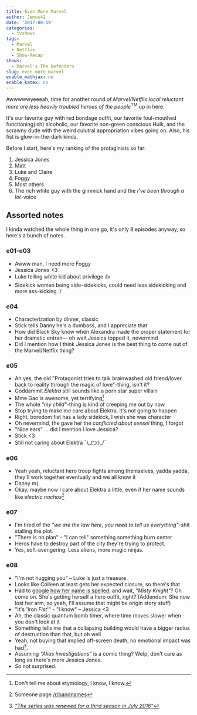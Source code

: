 ```yaml
---
title: Even More Marvel
author: Jemus42
date: '2017-08-19'
categories:
  - tvshows
tags:
  - Marvel
  - Netflix
  - Show-Recap
shows:
  - Marvel's The Defenders
slug: even-more-marvel
enable_mathjax: no
enable_katex: no
---
```


Awwwwwyeeeah, time for another round of *Marvel/Netflix local reluctant more ore less heavily troubled heroes of the people*<sup>TM</sup> up in here.

It's our favorite guy with red bondage outfit, our favorite foul-mouthed functioning(ish) alcoholic, our favorite non-green conscious Hulk, and the scrawny dude with the weird culutral appropriation vibes going on. Also, his fist is glow-in-the-dark kinda.   

Before I start, here's my ranking of the protaginists so far:

1. Jessica Jones
2. Matt
3. Luke and Claire
4. Foggy
5. Most others
6. The rich white guy with the gimmick hand and the *I've been through a lot*-voice

## Assorted notes

I kinda watched the whole thing in one go, it's only 8 episodes anyway, so here's a bunch of notes.

### e01-e03

- Awww man, I need more Foggy
- Jessica Jones <3
- Luke telling white kid about privilege 👍
- Sidekick women being side-sidekicks, could need less sidekicking and more ass-kicking :/

### e04 

- Characterization by dinner, classic
- Stick tells Danny he's a dumbass, and I appreciate that
- How did Black Sky know when Alexandra made the proper statement for her dramatic entran— oh wait Jessica topped it, nevermind
- Did I mention how I think Jessica Jones is the best thing to come out of the Marvel/Netflix thing?

### e05

- Ah yes, the old "Protagonist tries to talk brainwashed old friend/lover back to reality through the magic of love"-thing, isn't it?
- Goddammit *Elektra* still sounds like a porn star super villain
- Mme Gao is awesome, yet terrifying[^1]
- The whole *"my child"*-thing is kind of creeping me out by now
- Stop trying to make me care about Elektra, it's not going to happen
- Right, boredom fist has a lady sidekick, I wish she was character
- Oh nevermind, the gave her the *conflicted about sensei* thing, I forgot
- "Nice ears" … did I mention I love Jessica?
- Stick <3
- Still not caring about Elektra ¯\\\_(ツ)_/¯

### e06

- Yeah yeah, reluctant hero troop fights among themselves, yadda yadda, they'll work together eventually and we all know it
- Danny m(
- Okay, maybe now I care about Elektra a little, even if her name sounds like *electric nachos*[^2]

### e07

- I'm tired of the *"we are the law here, you need to tell us everything"*-shit stalling the plot.
- "There is no plan" - "I can tell" something something burn center
- Heros have to destroy part of the city they're trying to protect. 
- Yes, soft-avengering. Less aliens, more magic ninjas.

### e08

- "I'm not hugging you" – Luke is just a treasure.
- Looks like Colleen at least gets her expected closure, so there's that
- Had to [google how her name is spelled](https://en.wikipedia.org/wiki/The_Defenders_(miniseries)#Main), and wait, *"Misty Knight"*? Oh come on. She's getting herself a hero outfit, right? (Addendum: She now lost her arm, so yeah, I'll assume that might be origin story stuff)
- "It's 'Iron *Fist*'" - "I know" – Jessica <3
- Ah, the classic quantum bomb timer, where time moves slower when you don't look at it
- Something tells me that a collapsing building would have a bigger radius of destruction than that, but oh well
- Yeah, not buying that implied off-screen death, no emotional impact was had[^3].
- Assuming *"Alias Investigations"* is a comic thing? Welp, don't care as long as there's more Jessica Jones.
- *So* not surprised.


<!-- FootNOTES! -->

[^1]: Don't tell me about etymology, I know, I know.
[^2]: Someone page [/r/bandnames](https://reddit.com/r/bandnames)
[^3]: [*"The series was renewed for a third season in July 2016"*](https://en.wikipedia.org/wiki/Daredevil_(TV_series)#Season_3)
